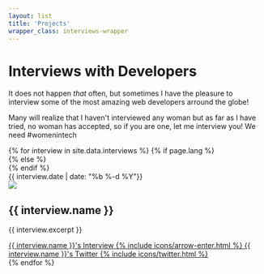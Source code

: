 ```yaml
---
layout: list
title: 'Projects'
wrapper_class: interviews-wrapper
---
```


<h1 class="main__title">Interviews with Developers</h1>

<p class="main__text">It does not happen <em>that</em> often, but sometimes I have the pleasure to interview some of the most amazing web developers arround the globe!</p>

<p class="main__text">Many will realize that I haven't interviewed any woman but as far as I have tried, no woman has accepted, so if you are one, let me interview you! We need #womenintech</p>

<section class="articles-list">
    {% for interview in site.data.interviews %}
        {% if page.lang %}
                <article class="article" lang="{{ page.lang }}">
            {% else %}
                <article class="article" lang="en">
            {% endif %}
                    <div class="article__item">
                        <time class="article__time" datetime="{{ interview.date }}">{{ interview.date | date: "%b %-d %Y"}}</time>
                        <div class="article__data">
                            <img class="portrait" src="{{ interview.portrait }}" />
                            <div>
                                <h2 class="article__subtitle">{{ interview.name }}</h2>
                                <p class="article__description">{{ interview.excerpt }}</p>
                            </div>
                        </div>
                        <div class="article__links">
                            <a class="btn btn--fill" href="/projects/interviews/{{ interview.url }}">
                                <span class="btn__text"><span class="u-visually-hidden">{{ interview.name }}'s</span> Interview</span>
                                {% include icons/arrow-enter.html %}
                            </a>
                            <a class="btn btn--fill" href="{{ interview.twitter }}" target="_blank" rel="noopener">
                                <span class="btn__text"><span class="u-visually-hidden">{{ interview.name }}'s</span> Twitter</span>
                                {% include icons/twitter.html %}
                            </a>
                        </div>
                    </div>
                </article>
    {% endfor %}
</section>
